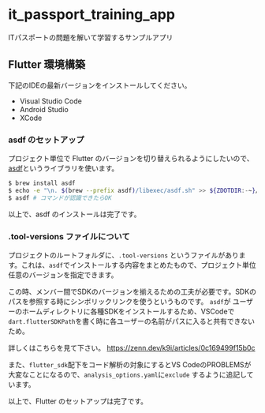 # it_passport_training_app
ITパスポートの問題を解いて学習するサンプルアプリ


## Flutter 環境構築

下記のIDEの最新バージョンをインストールしてください。
- Visual Studio Code
- Android Studio
- XCode

### asdf のセットアップ

プロジェクト単位で Flutter のバージョンを切り替えられるようにしたいので、[asdf](https://asdf-vm.com)というライブラリを使います。

```bash
$ brew install asdf
$ echo -e "\n. $(brew --prefix asdf)/libexec/asdf.sh" >> ${ZDOTDIR:-~}/.zshrc
$ asdf # コマンドが認識できたらOK
```

以上で、asdf のインストールは完了です。

### .tool-versions ファイルについて

プロジェクトのルートフォルダに、`.tool-versions` というファイルがあります。これは、`asdf`でインストールする内容をまとめたもので、プロジェクト単位任意のバージョンを指定できます。

この時、メンバー間でSDKのバージョンを揃えるための工夫が必要です。SDKのパスを参照する時にシンボリックリンクを使うというものです。
`asdf`が ユーザーのホームディレクトリに各種SDKをインストールするため、VSCodeで`dart.flutterSDKPath`を書く時に各ユーザーの名前がパスに入ると共有できないため。

詳しくはこちらを見て下さい。
https://zenn.dev/k9i/articles/0c169499f15b0c

また、`flutter_sdk`配下をコード解析の対象にするとVS CodeのPROBLEMSが大変なことになるので、`analysis_options.yaml`に`exclude` するように追記しています。

以上で、Flutter のセットアップは完了です。